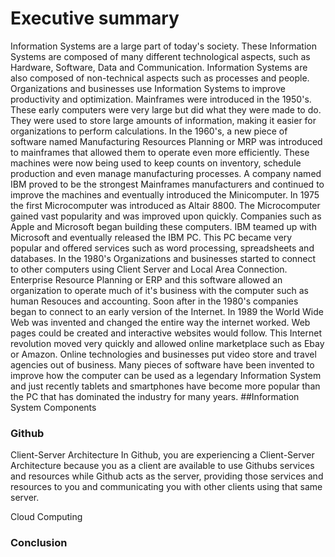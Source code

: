 # Executive summary 
Information Systems are a large part of today's society. These Information Systems are composed of many different technological aspects, such as Hardware, Software, Data and Communication. Information Systems are also composed of non-technical aspects such as processes and people. Organizations and businesses use Information Systems to improve productivity and optimization. Mainframes were introduced in the 1950's. These early computers were very large but did what they were made to do. They were used to store large amounts of information, making it easier for organizations to perform calculations. In the 1960's, a new piece of software named Manufacturing Resources Planning or MRP was introduced to mainframes that allowed them to operate even more efficiently. These machines were now being used to keep counts on inventory, schedule production and even manage manufacturing processes. A company named IBM proved to be the strongest Mainframes manufacturers and continued to improve the machines and eventually introduced the Minicomputer. In 1975 the first Microcomputer was introduced as Altair 8800. The Microcomputer gained vast popularity and was improved upon quickly. Companies such as Apple and Microsoft began building these computers. IBM teamed up with Microsoft and eventually released the IBM PC. This PC became very popular and offered services such as word processing, spreadsheets and databases. In the 1980's Organizations and businesses started to connect to other computers using Client Server and Local Area Connection. Enterprise Resource Planning or ERP and this software allowed an organization to operate much of it's business with the computer such as human Resouces and accounting. Soon after in the 1980's companies began to connect to an early version of the Internet. In 1989 the World Wide Web was invented and changed the entire way the internet worked. Web pages could be created and interactive websites would follow. This Internet revolution moved very quickly and allowed online marketplace such as Ebay or Amazon. Online technologies and businesses put video store and travel agencies out of business. Many pieces of software have been invented to improve how the computer can be used as a legendary Information System and just recently tablets and smartphones have become more popular than the PC that has dominated the industry for many years.
##Information System Components

### Github
Client-Server Architecture
In Github, you are experiencing a Client-Server Architecture because you as a client are available to use Githubs services and resources while Github acts as the server, providing those services and resources to you and communicating you with other clients using that same server.

Cloud Computing
### Conclusion
